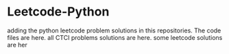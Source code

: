 # Leetcode-Python
adding the python leetcode problem solutions in this repositories. 
The code files are here.
all CTCI problems solutions are here.
some leetcode solutions are her































































































































































































































































































































































































































































































































